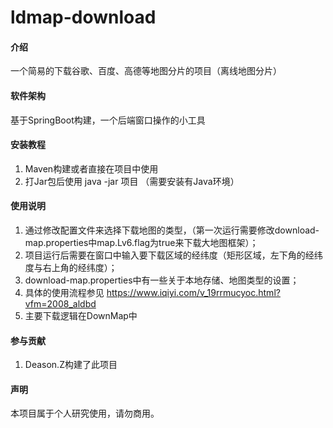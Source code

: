 # ldmap-download

#### 介绍
一个简易的下载谷歌、百度、高德等地图分片的项目（离线地图分片）

#### 软件架构
基于SpringBoot构建，一个后端窗口操作的小工具


#### 安装教程

1.  Maven构建或者直接在项目中使用
2. 打Jar包后使用 java -jar 项目 （需要安装有Java环境）

#### 使用说明

1.  通过修改配置文件来选择下载地图的类型，（第一次运行需要修改download-map.properties中map.Lv6.flag为true来下载大地图框架）；
2.  项目运行后需要在窗口中输入要下载区域的经纬度（矩形区域，左下角的经纬度与右上角的经纬度）；
3.  download-map.properties中有一些关于本地存储、地图类型的设置；
4.  具体的使用流程参见 https://www.iqiyi.com/v_19rrmucyoc.html?vfm=2008_aldbd
5.  主要下载逻辑在DownMap中

#### 参与贡献

1.  Deason.Z构建了此项目

#### 声明
本项目属于个人研究使用，请勿商用。
